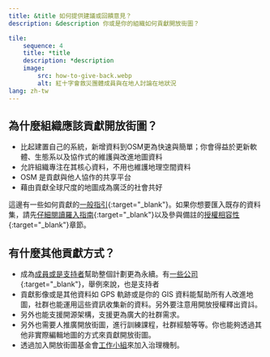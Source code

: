 ```yaml
---
title: &title 如何提供建議或回饋意見？
description: &description 你或是你的組織如何貢獻開放街圖？

tile:
    sequence: 4
    title: *title 
    description: *description
    image:
        src: how-to-give-back.webp
        alt: 紅十字會救災團體成員與在地人討論在地狀況
lang: zh-tw
---
```


## 為什麼組織應該貢獻開放街圖？

* 比起建置自己的系統，新增資料到OSM更為快速與簡單；你會得益於更新軟體、生態系以及協作式的維護與改進地圖資料
* 允許組織專注在其核心資料，不用也維護地理空間資料
* OSM 是貢獻與他人協作的共享平台
* 藉由貢獻全球尺度的地圖成為廣泛的社會共好

這邊有一些如何貢獻的[一般指引](https://wiki.openstreetmap.org/wiki/How_We_Map){:target="_blank"}。如果你想要匯入既存的資料集，請先[仔細閱讀羅入指南](https://wiki.openstreetmap.org/wiki/Import/Guidelines){:target="_blank"}以及參與備註的[授權相容性](https://wiki.openstreetmap.org/wiki/Import/Guidelines#Step_3_-_License_approval){:target="_blank"}章節。

## 有什麼其他貢獻方式？

* 成為[成員或是支持者](/about-osm-community/donate-to-osm.md)幫助整個計劃更為永續。有[一些公司](https://wiki.osmfoundation.org/wiki/Corporate_Members){:target="_blank"}，舉例來說，也是支持者
* 貢獻影像或是其他資料如 GPS 軌跡或是你的 GIS 資料能幫助所有人改進地圖，社群也能運用這些資訊收集新的資料。另外要注意用開放授權釋出資䚵。
* 另外也能支援開源架構，支援更為廣大的社群需求。
* 另外也需要人推廣開放街圖，進行訓練課程，社群經驗等等。你也能夠透過其他非實際編輯地圖的方式來貢獻開放街圖。
* 透過加入開放街圖基金會[工作小組](/about-osm-community/working-groups.md)來加入治理機制。
